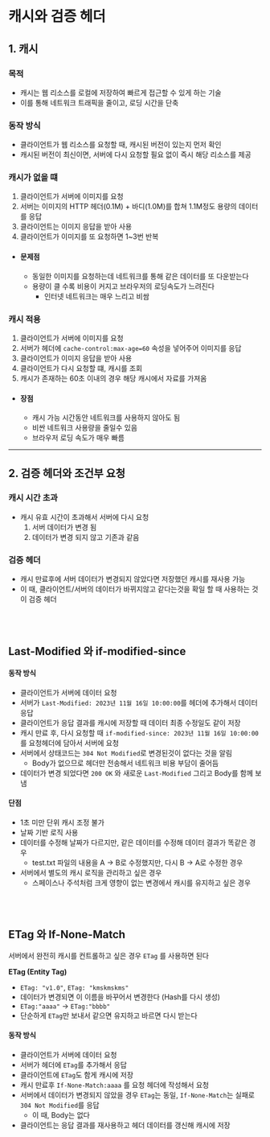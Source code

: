 # 캐시와 검증 헤더

## 1. 캐시 
### 목적 
- 캐시는 웹 리소스를 로컬에 저장하여 빠르게 접근할 수 있게 하는 기술
- 이를 통해 네트워크 트래픽을 줄이고, 로딩 시간을 단축

### 동작 방식
- 클라이언트가 웹 리소스를 요청할 때, 캐시된 버전이 있는지 먼저 확인
- 캐시된 버전이 최신이면, 서버에 다시 요청할 필요 없이 즉시 해당 리소스를 제공

### 캐시가 없을 떄
1. 클라이언트가 서버에 이미지를 요청
2. 서버는 이미지의 HTTP 헤더(0.1M) + 바디(1.0M)를 합쳐 1.1M정도 용량의 데이터를 응답
3. 클라이언트는 이미지 응답을 받아 사용
4. 클라이언트가 이미지를 또 요청하면 1~3번 반복
- #### 문제점
  - 동일한 이미지를 요청하는데 네트워크를 통해 같은 데이터를 또 다운받는다
  - 용량이 클 수록 비용이 커지고 브라우저의 로딩속도가 느려진다
    - 인터넷 네트워크는 매우 느리고 비쌈

### 캐시 적용
1. 클라이언트가 서버에 이미지를 요청
2. 서버가 헤더에 `cache-control:max-age=60` 속성을 넣어주어 이미지를 응답
3. 클라이언트가 이미지 응답을 받아 사용
4. 클라이언트가 다시 요청할 떄, 캐시를 조회
5. 캐시가 존재하는 60초 이내의 경우 해당 캐시에서 자료를 가져옴
- #### 장점
  - 캐시 가능 시간동안 네트워크를 사용하지 않아도 됨
  - 비싼 네트워크 사용량을 줄일수 있음
  - 브라우저 로딩 속도가 매우 빠름
  
---

## 2. 검증 헤더와 조건부 요청
### 캐시 시간 초과
- 캐시 유효 시간이 초과해서 서버에 다시 요청
  1. 서버 데이터가 변경 됨
  2. 데이터가 변경 되지 않고 기존과 같음

### 검증 헤더
- 캐시 만료후에 서버 데이터가 변경되지 않았다면 저장했던 캐시를 재사용 가능
- 이 때, 클라이언트/서버의 데이터가 바뀌지않고 같다는것을 확일 할 때 사용하는 것이 검증 헤더

</br>
</br>

## Last-Modified 와 if-modified-since
#### 동작 방식
- 클라이언트가 서버에 데이터 요청
- 서버가 `Last-Modified: 2023년 11월 16일 10:00:00`를 헤더에 추가해서 데이터 응답
- 클라이언트가 응답 결과를 캐시에 저장할 때 데이터 최종 수정일도 같이 저장
- 캐시 만료 후, 다시 요청할 때 `if-modified-since: 2023년 11월 16일 10:00:00` 를 요청헤더에 담아서 서버에 요청
- 서버에서 상태코드는 `304 Not Modified`로 변경된것이 없다는 것을 알림
  - Body가 없으므로 헤더만 전송해서 네트워크 비용 부담이 줄어듬
- 데이터가 변경 되었다면 `200 OK` 와 새로운 `Last-Modified` 그리고 Body를 함께 보냄

#### 단점
- 1초 미만 단위 캐시 조정 불가
- 날짜 기반 로직 사용
- 데이터를 수정해 날짜가 다르지만, 같은 데이터를 수정해 데이터 결과가 똑같은 경우
    - test.txt 파일의 내용을 A → B로 수정했지만, 다시 B → A로 수정한 경우
- 서버에서 별도의 캐시 로직을 관리하고 싶은 경우
    - 스페이스나 주석처럼 크게 영향이 없는 변경에서 캐시를 유지하고 싶은 경우 

</br>
</br>

## ETag 와 If-None-Match
서버에서 완전히 캐시를 컨트롤하고 싶은 경우 `ETag` 를 사용하면 된다

**ETag (Entity Tag)**
- `ETag: "v1.0"`, `ETag: "kmskmskms"`
- 데이터가 변경되면 이 이름을 바꾸어서 변경한다 (Hash를 다시 생성)
- `ETag:"aaaa"` → `ETag:"bbbb"`
- 단순하게 `ETag`만 보내서 같으면 유지하고 바르면 다시 받는다 

#### 동작 방식
- 클라이언트가 서버에 데이터 요청
- 서버가 헤더에 `ETag`를 추가해서 응답
- 클라이언트에 `ETag`도 함게 캐시에 저장
- 캐시 만료후 `If-None-Match:aaaa` 를 요청 헤더에 작성해서 요청
- 서버에서 데이터가 변경되지 않았을 경우 `ETag`는 동일, `If-None-Match`는 실패로 `304 Not Modified`를 응답
  - 이 때, Body는 없다
- 클라이언트는 응답 결과를 재사용하고 헤더 데이터를 갱신해 캐시에 저장